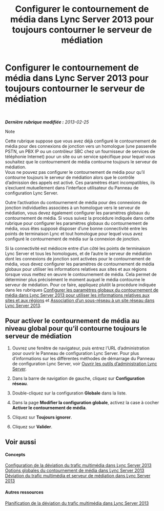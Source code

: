 ﻿---
title: Configurer le contournement de média dans Lync Server 2013 pour toujours contourner le serveur de médiation
TOCTitle: Configurer le contournement de média dans Lync Server 2013 pour toujours contourner le serveur de médiation
ms:assetid: 370c4f54-e520-4d77-96a3-84c5e84a9996
ms:mtpsurl: https://technet.microsoft.com/fr-fr/library/Gg425846(v=OCS.15)
ms:contentKeyID: 49296857
ms.date: 05/20/2016
mtps_version: v=OCS.15
ms.translationtype: HT
---

# Configurer le contournement de média dans Lync Server 2013 pour toujours contourner le serveur de médiation

 

_**Dernière rubrique modifiée :** 2013-02-25_

> [!note]  
> Cette rubrique suppose que vous avez déjà configuré le contournement de média pour des connexions de jonction vers un homologue (une passerelle PSTN, un PBX IP ou un contrôleur SBC chez un fournisseur de services de téléphonie Internet) pour un site ou un service spécifique pour lequel vous souhaitez que le contournement de média contourne toujours le serveur de médiation.<br />
Vous ne pouvez pas configurer le contournement de média pour qu’il contourne toujours le serveur de médiation alors que le contrôle d’admission des appels est activé. Ces paramètres étant incompatibles, ils s’excluent mutuellement dans l’interface utilisateur du Panneau de configuration Lync Server.

Outre l’activation du contournement de média pour des connexions de jonction individuelles associées à un homologue vers le serveur de médiation, vous devez également configurer les paramètres globaux du contournement de média. Si vous suivez la procédure indiquée dans cette rubrique pour configurer les paramètres globaux du contournement de média, vous êtes supposé disposer d’une bonne connectivité entre les points de terminaison Lync et tout homologue pour lequel vous avez configuré le contournement de média sur la connexion de jonction.

Si la connectivité est médiocre entre d’un côté les points de terminaison Lync Server et tous les homologues, et de l’autre le serveur de médiation dont les connexions de jonction sont activées pour le contournement de média, vous devez configurer les paramètres de contournement de média globaux pour utiliser les informations relatives aux sites et aux régions lorsque vous mettez en œuvre le contournement de média. Cela permet de déterminer plus précisément le moment auquel le média contourne le serveur de médiation. Pour ce faire, appliquez plutôt la procédure indiquée dans les rubriques [Configurer les paramètres globaux du contournement de média dans Lync Server 2013 pour utiliser les informations relatives aux sites et aux régions](lync-server-2013-configure-media-bypass-global-settings-to-use-site-and-region-information.md) et [Association d’un sous-réseau à un site réseau dans Lync Server 2013](lync-server-2013-associate-a-subnet-with-a-network-site.md).

## Pour activer le contournement de média au niveau global pour qu’il contourne toujours le serveur de médiation

1.  Ouvrez une fenêtre de navigateur, puis entrez l’URL d’administration pour ouvrir le Panneau de configuration Lync Server. Pour plus d’informations sur les différentes méthodes de démarrage du Panneau de configuration Lync Server, voir [Ouvrir les outils d’administration Lync Server](lync-server-2013-open-lync-server-administrative-tools.md).

2.  Dans la barre de navigation de gauche, cliquez sur **Configuration réseau**.

3.  Double-cliquez sur la configuration **Globale** dans la liste.

4.  Dans la page **Modifier la configuration globale**, activez la case à cocher **Activer le contournement de média**.

5.  Cliquez sur **Toujours ignorer**.

6.  Cliquez sur **Valider**.

## Voir aussi

#### Concepts

[Configuration de la déviation du trafic multimédia dans Lync Server 2013](lync-server-2013-configure-media-bypass.md)  
[Options globales du contournement de média dans Lync Server 2013](lync-server-2013-global-media-bypass-options.md)  
[Déviation du trafic multimédia et serveur de médiation dans Lync Server 2013](lync-server-2013-media-bypass-and-mediation-server.md)  

#### Autres ressources

[Planification de la déviation du trafic multimédia dans Lync Server 2013](lync-server-2013-planning-for-media-bypass.md)

